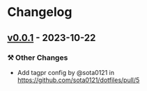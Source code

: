 # Changelog

## [v0.0.1](https://github.com/sota0121/dotfiles/compare/v0.0.1-rc3...v0.0.1) - 2023-10-22
### ⚒️ Other Changes
- Add tagpr config by @sota0121 in https://github.com/sota0121/dotfiles/pull/5
